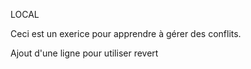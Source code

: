 LOCAL

Ceci est un exerice pour apprendre à gérer des conflits.

Ajout d'une ligne pour utiliser revert
